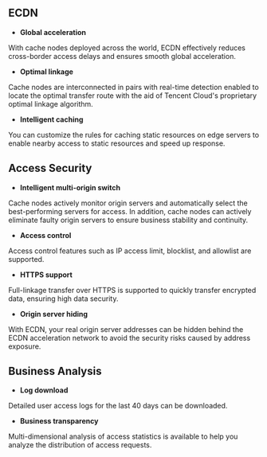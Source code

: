 ## ECDN

- **Global acceleration**

With cache nodes deployed across the world, ECDN effectively reduces cross-border access delays and ensures smooth global acceleration.

- **Optimal linkage**

Cache nodes are interconnected in pairs with real-time detection enabled to locate the optimal transfer route with the aid of Tencent Cloud's proprietary optimal linkage algorithm.

- **Intelligent caching**

You can customize the rules for caching static resources on edge servers to enable nearby access to static resources and speed up response.



## Access Security

- **Intelligent multi-origin switch**

Cache nodes actively monitor origin servers and automatically select the best-performing servers for access. In addition, cache nodes can actively eliminate faulty origin servers to ensure business stability and continuity.

- **Access control**

Access control features such as IP access limit, blocklist, and allowlist are supported.

- **HTTPS support**

Full-linkage transfer over HTTPS is supported to quickly transfer encrypted data, ensuring high data security.

- **Origin server hiding**

With ECDN, your real origin server addresses can be hidden behind the ECDN acceleration network to avoid the security risks caused by address exposure.



## Business Analysis

- **Log download**

Detailed user access logs for the last 40 days can be downloaded.



- **Business transparency**

Multi-dimensional analysis of access statistics is available to help you analyze the distribution of access requests.
